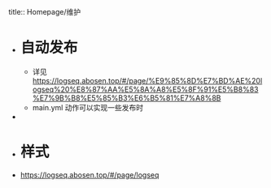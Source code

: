 title:: Homepage/维护

- # 自动发布
	- 详见 https://logseq.abosen.top/#/page/%E9%85%8D%E7%BD%AE%20logseq%20%E8%87%AA%E5%8A%A8%E5%8F%91%E5%B8%83%E7%9B%B8%E5%85%B3%E6%B5%81%E7%A8%8B
	- main.yml 动作可以实现一些发布时
-
- # 样式
- https://logseq.abosen.top/#/page/logseq